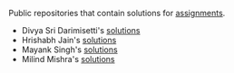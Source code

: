 Public repositories that contain solutions for [assignments](https://github.com/kunal-kushwaha/DSA-Bootcamp-Java/tree/main/assignments).

- Divya Sri Darimisetti's [solutions](https://github.com/irsayvid/problem-attic)
- Hrishabh Jain's [solutions](https://github.com/Hrishabh5/Java-DSA-Kunal-Kushwaha)
- Mayank Singh's [solutions](https://github.com/mayankkuthar/DSA-with-JAVA)
- Milind Mishra's [solutions](https://github.com/thatbeautifuldream/java-dsa-bootcamp)
